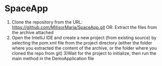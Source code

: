 # SpaceApp
1) Clone the repository from the URL: https://github.com/MitisorMaria/SpaceApp.git
OR: Extract the files from the archive attached
2) Open the IntelliJ IDE and create a new project (from existing source) by selecting the pom.xml file from the project directory
(either the folder where you extracted the content of the archive, or the folder where you cloned the repo from git)
3)Wait for the project to initialize, then run the main method in the DemoApplication file
